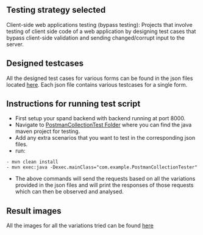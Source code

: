 ## Testing strategy selected
Client-side web applications testing (bypass testing): Projects that involve testing of client side code of a web application by designing test cases that bypass client-side validation and sending changed/corrupt input to the server.

## Designed testcases
All the designed test cases for various forms can be found in the json files located [here](testingScripts/testing/PostmanCollectionTest/src/main/java/com/example). Each json file contains various testcases for a single form.

## Instructions for running test script
- First setup your spand backend with backend running at port 8000.
- Navigate to [PostmanCollectionTest Folder](testingScripts/testing/PostmanCollectionTest) where you can find the java maven project for testing.
- Add any extra scenarios that you want to test in the corresponding json files.
- run:
```
- mvn clean install
- mvn exec:java -Dexec.mainClass="com.example.PostmanCollectionTester"
```
- The above commands will send the requests based on all the variations provided in the json files and will print the responses of those requests which can then be observed and analysed.


## Result images
All the images for all the variations tried can be found [here](all_images)
